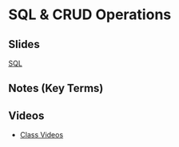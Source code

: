# SQL & CRUD Operations

## Slides

[SQL](https://github.com/codefellows/seattle-301d4/files/271789/301d4.-.SQL.pdf)

##  Notes (Key Terms)

## Videos
- [Class Videos](https://www.youtube.com/watch?v=HgbmMgGh3vo&list=PLVngfM2hsbi8gIVLWmnvSc975LAPYInrA&index=25)
